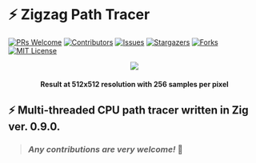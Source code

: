 # :zap: **Zigzag Path Tracer**

[![PRs Welcome](https://img.shields.io/badge/PRs-welcome-brightgreen.svg?style=for-the-badge)](https://github.com/tensorush/Zigzag-Path-Tracer/pulls)
[![Contributors][contributors-shield]][contributors-url]
[![Issues][issues-shield]][issues-url]
[![Stargazers][stars-shield]][stars-url]
[![Forks][forks-shield]][forks-url]
[![MIT License][license-shield]][license-url]

<p align="center">
    <img src="images/cornell-box.ppm">
</p>

<h4 align="center"> 
    <p>Result at 512x512 resolution with 256 samples per pixel</p>
</h4>

## :zap: Multi-threaded CPU path tracer written in Zig ver. 0.9.0.

> ### _Any contributions are very welcome!_ :hugs:

<!-- MARKDOWN LINKS -->

[contributors-shield]: https://img.shields.io/github/contributors/tensorush/Zigzag-Path-Tracer.svg?style=for-the-badge
[contributors-url]: https://github.com/tensorush/Zigzag-Path-Tracer/graphs/contributors
[issues-shield]: https://img.shields.io/github/issues/tensorush/Zigzag-Path-Tracer.svg?style=for-the-badge
[issues-url]: https://github.com/tensorush/Zigzag-Path-Tracer/issues
[stars-shield]: https://img.shields.io/github/stars/tensorush/Zigzag-Path-Tracer.svg?style=for-the-badge
[stars-url]: https://github.com/tensorush/Zigzag-Path-Tracer/stargazers
[forks-shield]: https://img.shields.io/github/forks/tensorush/Zigzag-Path-Tracer.svg?style=for-the-badge
[forks-url]: https://github.com/tensorush/Zigzag-Path-Tracer/network/members
[license-shield]: https://img.shields.io/github/license/tensorush/Zigzag-Path-Tracer.svg?style=for-the-badge
[license-url]: https://github.com/tensorush/Zigzag-Path-Tracer/blob/master/LICENSE.md
